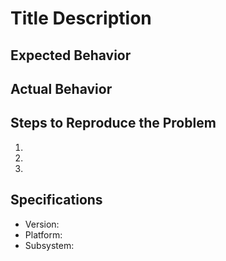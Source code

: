 # Title Description

## Expected Behavior

## Actual Behavior

## Steps to Reproduce the Problem

1.
2.
3.

## Specifications

- Version:
- Platform:
- Subsystem:
